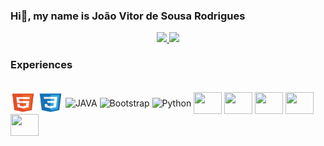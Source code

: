 ### Hi👋, my name is João Vitor de Sousa Rodrigues
<div align="center">
  <a href="https://github.com/JoaoVitordSRodrigues">
  <img height="160em" src="https://github-readme-stats.vercel.app/api?username=joaovitordsrodrigues&show_icons=true&theme=dark&include_all_commits=true&count_private=true"/>
  <img height="160em" src="https://github-readme-stats.vercel.app/api/top-langs/?username=joaovitordsrodrigues&layout=compact&langs_count=7&theme=dark"/>
  </a>
</div>
  
### Experiences
<div style="display: inline_block"><br>
  <img align="center" alt="HTML" height="30" width="40" src="https://raw.githubusercontent.com/devicons/devicon/master/icons/html5/html5-original.svg">
  <img align="center" alt="CSS" height="30" width="40" src="https://raw.githubusercontent.com/devicons/devicon/master/icons/css3/css3-original.svg">
  <img align="center" alt="JAVA" height="35" width="45" src="https://cdn.jsdelivr.net/gh/devicons/devicon/icons/java/java-original.svg">
  <img align="center" alt="Bootstrap" height="35" width="45" src="https://cdn.jsdelivr.net/gh/devicons/devicon/icons/bootstrap/bootstrap-original-wordmark.svg">
  <img align="center" alt="Python" height="35" width="45" src="https://cdn.jsdelivr.net/gh/devicons/devicon/icons/python/python-original.svg">      
  <img align="center" height="35" width="45" src="https://cdn.jsdelivr.net/gh/devicons/devicon@latest/icons/nodejs/nodejs-original-wordmark.svg" />
  <img align="center" height="35" width="45" src="https://cdn.jsdelivr.net/gh/devicons/devicon@latest/icons/javascript/javascript-original.svg" />
  <img align="center" height="35" width="45" src="https://cdn.jsdelivr.net/gh/devicons/devicon@latest/icons/firebase/firebase-plain-wordmark.svg" />
  <img align="center" height="35" width="45" src="https://cdn.jsdelivr.net/gh/devicons/devicon@latest/icons/handlebars/handlebars-original-wordmark.svg" />
  <img align="center" height="35" width="45" src="https://cdn.jsdelivr.net/gh/devicons/devicon@latest/icons/tailwindcss/tailwindcss-original-wordmark.svg" />
          
          
          
          
</div> 
